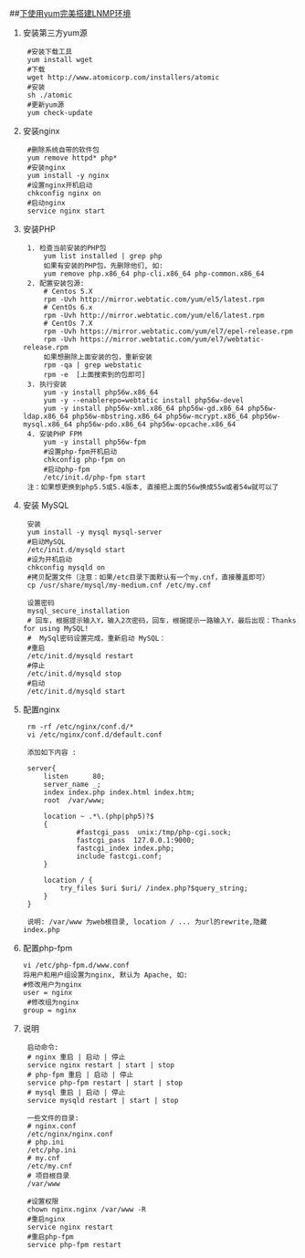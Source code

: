 ##[下使用yum完美搭建LNMP环境](http://www.jianshu.com/p/447e02d7951d)

1. 安装第三方yum源

		#安装下载工具
		yum install wget
		#下载
		wget http://www.atomicorp.com/installers/atomic
		#安装
		sh ./atomic
		#更新yum源
		yum check-update

2. 安装nginx

		#删除系统自带的软件包
		yum remove httpd* php*
		#安装nginx
		yum install -y nginx
		#设置nginx开机启动
		chkconfig nginx on
		#启动nginx
		service nginx start

3. 安装PHP

		1. 检查当前安装的PHP包
			yum list installed | grep php
			如果有安装的PHP包，先删除他们, 如:
			yum remove php.x86_64 php-cli.x86_64 php-common.x86_64
		2. 配置安装包源:
			# Centos 5.X
			rpm -Uvh http://mirror.webtatic.com/yum/el5/latest.rpm
			# CentOs 6.x
			rpm -Uvh http://mirror.webtatic.com/yum/el6/latest.rpm
			# CentOs 7.X
			rpm -Uvh https://mirror.webtatic.com/yum/el7/epel-release.rpm
			rpm -Uvh https://mirror.webtatic.com/yum/el7/webtatic-release.rpm
			如果想删除上面安装的包，重新安装
			rpm -qa | grep webstatic
			rpm -e  [上面搜索到的包即可]
		3. 执行安装
			yum -y install php56w.x86_64
			yum -y --enablerepo=webtatic install php56w-devel
			yum -y install php56w-xml.x86_64 php56w-gd.x86_64 php56w-ldap.x86_64 php56w-mbstring.x86_64 php56w-mcrypt.x86_64 php56w-mysql.x86_64 php56w-pdo.x86_64 php56w-opcache.x86_64
		4. 安装PHP FPM
			yum -y install php56w-fpm
			#设置php-fpm开机启动
			chkconfig php-fpm on
			#启动php-fpm
			/etc/init.d/php-fpm start
		注：如果想更换到php5.5或5.4版本, 直接把上面的56w换成55w或者54w就可以了

4. 安装 MySQL

		安装
		yum install -y mysql mysql-server
		#启动MySQL
		/etc/init.d/mysqld start
		#设为开机启动
		chkconfig mysqld on
		#拷贝配置文件（注意：如果/etc目录下面默认有一个my.cnf，直接覆盖即可）
		cp /usr/share/mysql/my-medium.cnf /etc/my.cnf

		设置密码
		mysql_secure_installation
		# 回车，根据提示输入Y，输入2次密码，回车，根据提示一路输入Y，最后出现：Thanks for using MySQL!
		#  MySql密码设置完成，重新启动 MySQL：
		#重启
		/etc/init.d/mysqld restart
		#停止
		/etc/init.d/mysqld stop
		#启动
		/etc/init.d/mysqld start

5. 配置nginx


		rm -rf /etc/nginx/conf.d/*
		vi /etc/nginx/conf.d/default.conf

		添加如下内容 :
		
		server{
		    listen      80;
		    server_name _;
		    index index.php index.html index.htm;
		    root  /var/www;
		
		    location ~ .*\.(php|php5)?$
		    {
		            #fastcgi_pass  unix:/tmp/php-cgi.sock;
		            fastcgi_pass  127.0.0.1:9000;
		            fastcgi_index index.php;
		            include fastcgi.conf;
		    }
		
		    location / {
		        try_files $uri $uri/ /index.php?$query_string;
		    }
		}

		说明: /var/www 为web根目录, location / ... 为url的rewrite,隐藏 index.php

6.  配置php-fpm

		vi /etc/php-fpm.d/www.conf
		将用户和用户组设置为nginx, 默认为 Apache, 如:
		#修改用户为nginx
		user = nginx
		 #修改组为nginx
		group = nginx

7. 说明

		启动命令:
		# nginx 重启 | 启动 | 停止
		service nginx restart | start | stop 
		# php-fpm 重启 | 启动 | 停止
		service php-fpm restart | start | stop 
		# mysql 重启 | 启动 | 停止
		service mysqld restart | start | stop

		一些文件的目录:
		# nginx.conf
		/etc/nginx/nginx.conf
		# php.ini
		/etc/php.ini
		# my.cnf
		/etc/my.cnf
		# 项目根目录
		/var/www

		#设置权限
		chown nginx.nginx /var/www -R
		#重启nginx
		service nginx restart
		#重启php-fpm
		service php-fpm restart